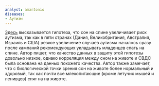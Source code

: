 ```yaml
---
analyst: amantonio
diseases:
- Аутизм
---
```


[Здесь](https://www.ncbi.nlm.nih.gov/pmc/articles/PMC4978628) высказывается гипотеза, что сон на спине увеличивает риск аутизма, так как в пяти странах (Дания, Великобритания, Австралия, Израиль и США) резкое увеличение случаев аутизма началось сразу после кампаний рекомендующих укладывать младенцев спать на спине. Автор пишет, что качество данных в защиту этой гипотезы довольно низкое, однако корреляция между сном на животе и СВДС была основана на данных похожего качества. Автор также замечает, что с биологической точки зрения сон на животе более нормальный и здоровый, так как почти все млекопитающие (кроме летучих мышей и ленивцев) спят на на животе.
